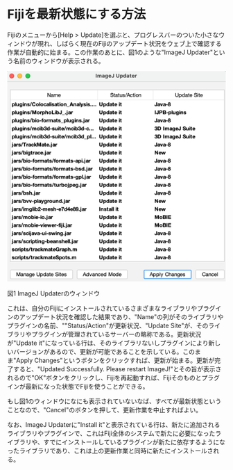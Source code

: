 # Fijiを最新状態にする方法

Fijiのメニューから[Help > Update]を選ぶと、プログレスバーのついた小さなウィンドウが現れ、しばらく現在のFijiのアップデート状況をウェブ上で確認する作業が自動的に始まる。この作業のあとに、図1のような"ImageJ Updater"という名前のウィンドウが表示される。

![image-20241020173940739](figs/ImageJUpdaterWindow.png)

図1 ImageJ Updaterのウィンドウ



これは、自分のFijiにインストールされているさまざまなライブラリやプラグインのアップデート状況を確認した結果であり、"Name"の列がそのライブラリやプラグインの名前、""Status/Action"が更新状況、"Update Site"が、そのライブラリやプラグインが管理されているサーバーの略称である。更新状況が"Update it"になっている行は、そのライブラリないしプラグインにより新しいバージョンがあるので、更新が可能であることを示している。このまま"Apply Changes"というボタンをクリックすれば、更新が始まる。更新が完了すると、"Updated Successfully. Please restart ImageJ!"とその旨が表示されるので"OK"ボタンをクリックし、Fijiを再起動すれば、Fijiそのものとプラグインが最新になった状態でFijiを使うことができる。

もし図1のウィンドウになにも表示されていないなば、すべてが最新状態ということなので、"Cancel"のボタンを押して、更新作業を中止すればよい。

なお、ImageJ Updaterに"Install it"と表示されている行は、新たに追加されるライブラリやプラグインで、これはFiji全体のシステムで新たに必要になったライブラリや、すでにインストールしているプラグインが新たに依存するようになったライブラリであり、これは上の更新作業と同時に新たにインストールされる。